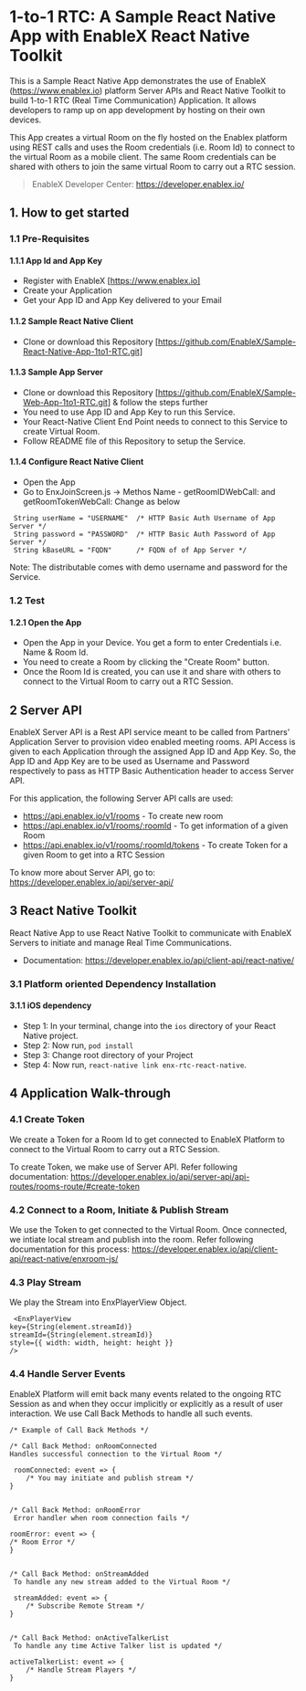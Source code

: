 # 1-to-1 RTC: A Sample React Native App with EnableX React Native Toolkit

This is a Sample React Native App demonstrates the use of EnableX (https://www.enablex.io) platform Server APIs and React Native Toolkit to build 1-to-1 RTC (Real Time Communication) Application.  It allows developers to ramp up on app development by hosting on their own devices. 

This App creates a virtual Room on the fly  hosted on the Enablex platform using REST calls and uses the Room credentials (i.e. Room Id) to connect to the virtual Room as a mobile client.  The same Room credentials can be shared with others to join the same virtual Room to carry out a RTC session. 

> EnableX Developer Center: https://developer.enablex.io/


## 1. How to get started

### 1.1 Pre-Requisites

#### 1.1.1 App Id and App Key 

* Register with EnableX [https://www.enablex.io] 
* Create your Application
* Get your App ID and App Key delivered to your Email


#### 1.1.2 Sample React Native Client 

* Clone or download this Repository [https://github.com/EnableX/Sample-React-Native-App-1to1-RTC.git] 


#### 1.1.3 Sample App Server 

* Clone or download this Repository [https://github.com/EnableX/Sample-Web-App-1to1-RTC.git] & follow the steps further 
* You need to use App ID and App Key to run this Service. 
* Your React-Native Client End Point needs to connect to this Service to create Virtual Room.
* Follow README file of this Repository to setup the Service.


#### 1.1.4 Configure React Native Client 

* Open the App
* Go to EnxJoinScreen.js -> Methos Name - getRoomIDWebCall: and getRoomTokenWebCall:
Change as below 
``` 
 String userName = "USERNAME"  /* HTTP Basic Auth Username of App Server */
 String password = "PASSWORD"  /* HTTP Basic Auth Password of App Server */
 String kBaseURL = "FQDN"      /* FQDN of of App Server */
 ```
 
 Note: The distributable comes with demo username and password for the Service. 
 
### 1.2 Test

#### 1.2.1 Open the App

* Open the App in your Device. You get a form to enter Credentials i.e. Name & Room Id.
* You need to create a Room by clicking the "Create Room" button.
* Once the Room Id is created, you can use it and share with others to connect to the Virtual Room to carry out a RTC Session.
  
## 2 Server API

EnableX Server API is a Rest API service meant to be called from Partners' Application Server to provision video enabled 
meeting rooms. API Access is given to each Application through the assigned App ID and App Key. So, the App ID and App Key 
are to be used as Username and Password respectively to pass as HTTP Basic Authentication header to access Server API.
 
For this application, the following Server API calls are used: 
* https://api.enablex.io/v1/rooms - To create new room
* https://api.enablex.io/v1/rooms/:roomId - To get information of a given Room
* https://api.enablex.io/v1/rooms/:roomId/tokens - To create Token for a given Room to get into a RTC Session

To know more about Server API, go to:
https://developer.enablex.io/api/server-api/


## 3 React Native Toolkit

React Native App to use React Native Toolkit to communicate with EnableX Servers to initiate and manage Real Time Communications.  

* Documentation: https://developer.enablex.io/api/client-api/react-native/

### 3.1 Platform oriented Dependency Installation

#### 3.1.1 iOS dependency 
   * Step 1: In your terminal, change into the `ios` directory of your React Native project.
   * Step 2: Now run, `pod install`
   * Step 3: Change root directory of your Project 
   * Step 4: Now run, `react-native link enx-rtc-react-native`.
    
## 4 Application Walk-through

### 4.1 Create Token

We create a Token for a Room Id to get connected to EnableX Platform to connect to the Virtual Room to carry out a RTC Session.

To create Token, we make use of Server API. Refer following documentation:
https://developer.enablex.io/api/server-api/api-routes/rooms-route/#create-token


### 4.2 Connect to a Room, Initiate & Publish Stream

We use the Token to get connected to the Virtual Room. Once connected, we intiate local stream and publish into the room. Refer following documentation for this process:
https://developer.enablex.io/api/client-api/react-native/enxroom-js/



### 4.3 Play Stream

We play the Stream into EnxPlayerView Object.
``` 
 <EnxPlayerView
key={String(element.streamId)}
streamId={String(element.streamId)}
style={{ width: width, height: height }}
/>
  ```

### 4.4 Handle Server Events

EnableX Platform will emit back many events related to the ongoing RTC Session as and when they occur implicitly or explicitly as a result of user interaction. We use Call Back Methods to handle all such events.

``` 
/* Example of Call Back Methods */

/* Call Back Method: onRoomConnected 
Handles successful connection to the Virtual Room */ 

 roomConnected: event => {
    /* You may initiate and publish stream */
}


/* Call Back Method: onRoomError
 Error handler when room connection fails */
 
roomError: event => {
/* Room Error */
} 

 
/* Call Back Method: onStreamAdded
 To handle any new stream added to the Virtual Room */
 
 streamAdded: event => {
    /* Subscribe Remote Stream */
} 


/* Call Back Method: onActiveTalkerList
 To handle any time Active Talker list is updated */
  
activeTalkerList: event => {
    /* Handle Stream Players */
}
```
